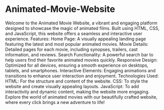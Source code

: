 # Animated-Movie-Website
Welcome to the Animated Movie Website, a vibrant and engaging platform designed to showcase the magic of animated films. Built using HTML, CSS, and JavaScript, this website offers a seamless and interactive user experience.
Features:
Home Page: A visually appealing landing page featuring the latest and most popular animated movies.
Movie Details: Detailed pages for each movie, including synopses, trailers, cast information, and reviews.
Search Functionality: A powerful search bar to help users find their favorite animated movies quickly.
Responsive Design: Optimized for all devices, ensuring a smooth experience on desktops, tablets, and smartphones.
Interactive Elements: Engaging animations and transitions to enhance user interaction and enjoyment.
Technologies Used:
HTML: For the structure and content of the website.
CSS: To style the website and create visually appealing layouts.
JavaScript: To add interactivity and dynamic content, making the website more engaging.
Explore the world of animated movies with our beautifully crafted website, where every click brings a new adventure to life!
